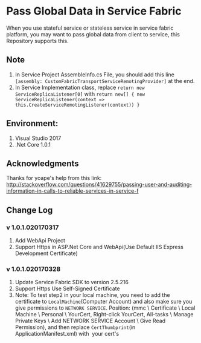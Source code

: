 # Pass Global Data in Service Fabric

When you use stateful service or stateless service in service fabric platform, you may want to pass global data from client to service, this Repository supports this.

## Note

1.  In Service Project AssembleInfo.cs File, you should add this line `[assembly: CustomFabricTransportServiceRemotingProvider]` at the end.
2.  In Service Implementation class, replace `return new ServiceReplicaListener[0]` with `return new[] { new ServiceReplicaListener(context => this.CreateServiceRemotingListener(context)) }`

## Environment:

1. Visual Studio 2017
2. .Net Core 1.0.1

## Acknowledgments

Thanks for yoape's help from this link: 
http://stackoverflow.com/questions/41629755/passing-user-and-auditing-information-in-calls-to-reliable-services-in-service-f

## Change Log

### v 1.0.1.020170317

1. Add WebApi Project
2. Support Https in ASP.Net Core and WebApi(Use Default IIS Express Development Certificate)

### v 1.0.1.020170328

1. Update Service Fabric SDK to version 2.5.216
2. Support Https Use Self-Signed Certificate
3. Note: To test step2 in your local machine, you need to add the certificate to `LocalMachine`(Computer Account) and also make sure you give permissions to `NETWORK SERVICE`. Position: (mmc \ Certificate \ Local Machine \ Personal \ YourCert, Right-click YourCert, All-tasks \ Manage Private Keys \ Add NETWORK SERVICE Account \ Give Read Permission), and then replace `CertThumbprint`(in ApplicationManifest.xml) with  your cert's
